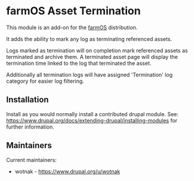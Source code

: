 # farmOS Asset Termination

This module is an add-on for the [farmOS](http://drupal.org/project/farm)
distribution.

It adds the ability to mark any log as terminating referenced assets.

Logs marked as termination will on completion mark referenced assets as
terminated and archive them. A terminated asset page will display
the termination time linked to the log that terminated the asset.

Additionally all termination logs will have assigned 'Termination' log category
for easier log filtering.

## Installation

Install as you would normally install a contributed drupal module. See:
<https://www.drupal.org/docs/extending-drupal/installing-modules> for further
information.

## Maintainers

Current maintainers:

- wotnak - <https://www.drupal.org/u/wotnak>
